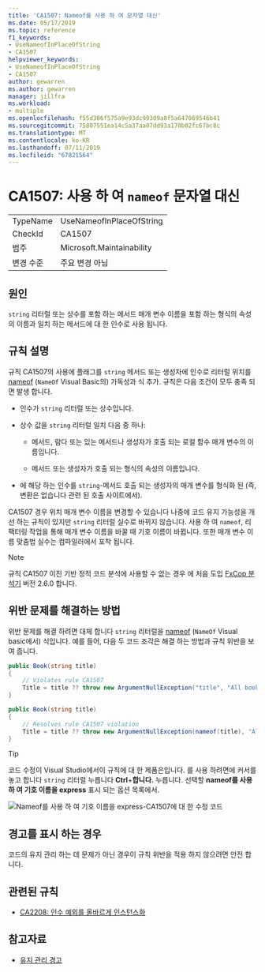 ```yaml
---
title: 'CA1507: Nameof를 사용 하 여 문자열 대신'
ms.date: 05/17/2019
ms.topic: reference
f1_keywords:
- UseNameofInPlaceOfString
- CA1507
helpviewer_keywords:
- UseNameofInPlaceOfString
- CA1507
author: gewarren
ms.author: gewarren
manager: jillfra
ms.workload:
- multiple
ms.openlocfilehash: f55d386f575a9e93dc99309a8f5a647069546b41
ms.sourcegitcommit: 75807551ea14c5a37aa07dd93a170b02fc67bc8c
ms.translationtype: MT
ms.contentlocale: ko-KR
ms.lasthandoff: 07/11/2019
ms.locfileid: "67821564"
---
```

# <a name="ca1507-use-nameof-in-place-of-string"></a>CA1507: 사용 하 여 `nameof` 문자열 대신

|||
|-|-|
|TypeName|UseNameofInPlaceOfString|
|CheckId|CA1507|
|범주|Microsoft.Maintainability|
|변경 수준|주요 변경 아님|

## <a name="cause"></a>원인

`string` 리터럴 또는 상수를 포함 하는 메서드 매개 변수 이름을 포함 하는 형식의 속성의 이름과 일치 하는 메서드에 대 한 인수로 사용 됩니다.

## <a name="rule-description"></a>규칙 설명

규칙 CA1507의 사용에 플래그를 `string` 메서드 또는 생성자에 인수로 리터럴 위치를 [nameof](/dotnet/csharp/language-reference/keywords/nameof) (`NameOf` Visual Basic의) 가독성과 식 추가. 규칙은 다음 조건이 모두 충족 되 면 발생 합니다.

- 인수가 `string` 리터럴 또는 상수입니다.

- 상수 값을 `string` 리터럴 일치 다음 중 하나:

  - 메서드, 람다 또는 있는 메서드나 생성자가 호출 되는 로컬 함수 매개 변수의 이름입니다.

  - 메서드 또는 생성자가 호출 되는 형식의 속성의 이름입니다.

- 에 해당 하는 인수를 `string`-메서드 호출 되는 생성자의 매개 변수를 형식화 된 (즉, 변환은 없습니다 관련 된 호출 사이트에서).

CA1507 경우 위치 매개 변수 이름을 변경할 수 있습니다 나중에 코드 유지 가능성을 개선 하는 규칙이 있지만 `string` 리터럴 실수로 바뀌지 않습니다. 사용 하 여 `nameof`, 리팩터링 작업을 통해 매개 변수 이름을 바꿀 때 기호 이름이 바뀝니다. 또한 매개 변수 이름 맞춤법 실수는 컴파일러에서 포착 됩니다.

> [!NOTE]
> 규칙 CA1507 이진 기반 정적 코드 분석에 사용할 수 없는 경우 에 처음 도입 [FxCop 분석기](https://www.nuget.org/packages/Microsoft.CodeAnalysis.FxCopAnalyzers) 버전 2.6.0 합니다.

## <a name="how-to-fix-violations"></a>위반 문제를 해결하는 방법

위반 문제를 해결 하려면 대체 합니다 `string` 리터럴을 [nameof](/dotnet/csharp/language-reference/keywords/nameof) (`NameOf` Visual basic에서) 식입니다. 예를 들어, 다음 두 코드 조각은 해결 하는 방법과 규칙 위반을 보여 줍니다.

```csharp
public Book(string title)
{
    // Violates rule CA1507
    Title = title ?? throw new ArgumentNullException("title", "All books must have a title.");
}
```

```csharp
public Book(string title)
{
    // Resolves rule CA1507 violation
    Title = title ?? throw new ArgumentNullException(nameof(title), "All books must have a title.");
}
```

> [!TIP]
> 코드 수정이 Visual Studio에서이 규칙에 대 한 제품은입니다. 를 사용 하려면에 커서를 놓고 합니다 `string` 리터럴 누릅니다 **Ctrl**+**합니다.** 누릅니다. 선택할 **nameof를 사용 하 여 기호 이름을 express** 표시 되는 옵션 목록에서.
>
> ![Nameof를 사용 하 여 기호 이름을 express-CA1507에 대 한 수정 코드](media/ca1507-code-fix.PNG)

## <a name="when-to-suppress-warnings"></a>경고를 표시 하는 경우

코드의 유지 관리 하는 데 문제가 아닌 경우이 규칙 위반을 적용 하지 않으려면 안전 합니다.

## <a name="related-rules"></a>관련된 규칙

- [CA2208: 인수 예외를 올바르게 인스턴스화](ca2208-instantiate-argument-exceptions-correctly.md)

## <a name="see-also"></a>참고자료

- [유지 관리 경고](../code-quality/maintainability-warnings.md)
